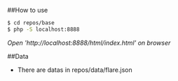 ##How to use
```sh
$ cd repos/base
$ php -S localhost:8888
```

*Open 'http://localhost:8888/html/index.html' on browser*

##Data
- There are datas in repos/data/flare.json